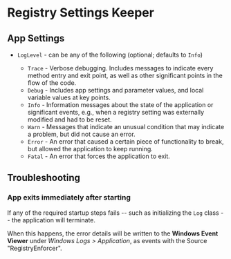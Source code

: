 # Registry Settings Keeper

## App Settings

- `LogLevel` - can be any of the following (optional; defaults to `Info`)

  - `Trace` - Verbose debugging. Includes messages to indicate every method entry and exit point,
              as well as other significant points in the flow of the code.
  - `Debug` - Includes app settings and parameter values, and local variable values at key points.
  - `Info` - Information messages about the state of the application or significant events,
             e.g., when a registry setting was externally modified and had to be reset.
  - `Warn` - Messages that indicate an unusual condition that may indicate a problem,
             but did not cause an error.
  - `Error` - An error that caused a certain piece of functionality to break,
              but allowed the application to keep running.
  - `Fatal` - An error that forces the application to exit.

## Troubleshooting

### App exits immediately after starting

If any of the required startup steps fails -- such as initializing the `Log` class --
the application will terminate.

When this happens, the error details will be written to the **Windows Event Viewer**
under *Windows Logs > Application*, as events with the Source "RegistryEnforcer".
